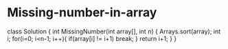 # Missing-number-in-array
class Solution {
    int MissingNumber(int array[], int n) {
          Arrays.sort(array);
      int i;
        for(i=0; i<n-1; i++){
            if(array[i] != i+1)
                break;
        }
        return i+1;
    }
}
